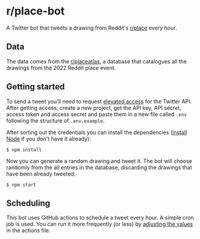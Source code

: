 # r/place-bot

A Twitter bot that tweets a drawing from Reddit's [r/place](https://www.reddit.com/r/place/) every hour.

## Data

The data comes from the [r/placeatlas](https://github.com/placeAtlas/atlas), a database that catalogues all the drawings from the 2022 Reddit place event.

## Getting started

To send a tweet you'll need to request [elevated access](https://developer.twitter.com/en/portal/products/elevated) for the Twitter API. After getting access, create a new project, get the API key, API secret, access token and access secret and paste them in a new file called `.env` following the structure of `.env.example`.

After sorting out the credentials you can install the dependencies ([install Node](https://nodejs.org/en/download/) if you don't have it already):

```
$ npm install
```

Now you can generate a random drawing and tweet it. The bot will choose randomly from the all entries in the database, discarding the drawings that have been already tweeted:

```
$ npm start
```

## Scheduling

This bot uses GitHub actions to schedule a tweet every hour. A simple cron job is used. You can run it more frequently (or less) by [adjusting the values](https://github.com/martgnz/r-place-bot/blob/main/.github/workflows/tweet.yml) in the actions file.
